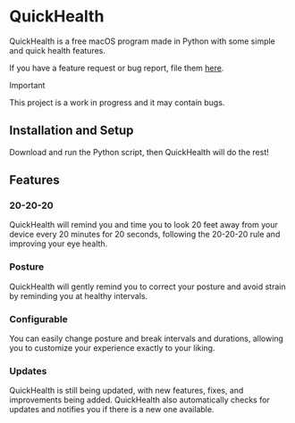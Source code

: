 # QuickHealth
QuickHealth is a free macOS program made in Python with some simple and quick health features.

If you have a feature request or bug report, file them [here](https://github.com/HeyBilly9/QuickHealth/issues/new).
> [!IMPORTANT]
> This project is a work in progress and it may contain bugs.
## Installation and Setup
Download and run the Python script, then QuickHealth will do the rest!
## Features
### 20-20-20
QuickHealth will remind you and time you to look 20 feet away from your device every 20 minutes for 20 seconds, following the 20-20-20 rule and improving your eye health.
### Posture
QuickHealth will gently remind you to correct your posture and avoid strain by reminding you at healthy intervals.
### Configurable
You can easily change posture and break intervals and durations, allowing you to customize your experience exactly to your liking.
### Updates
QuickHealth is still being updated, with new features, fixes, and improvements being added. QuickHealth also automatically checks for updates and notifies you if there is a new one available.
